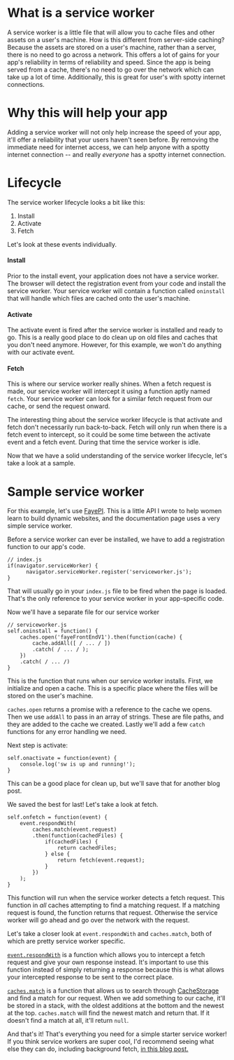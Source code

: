 # What is a service worker

A service worker is a little file that will allow you to cache files and other assets on a user's machine. How is this different from server-side caching? Because the assets are stored on a user's machine, rather than a server, there is no need to go across a network. This offers a lot of gains for your app's reliability in terms of reliability and speed. Since the app is being served from a cache, there's no need to go over the network which can take up a lot of time. Additionally, this is great for user's with spotty internet connections.

# Why this will help your app

Adding a service worker will not only help increase the speed of your app, it'll offer a reliability that your users haven't seen before. By removing the immediate need for internet access, we can help anyone with a spotty internet connection -- and really _everyone_ has a spotty internet connection.

# Lifecycle

The service worker lifecycle looks a bit like this:

  1. Install
  2. Activate
  3. Fetch

Let's look at these events individually.

#### Install

Prior to the install event, your application does not have a service worker. The browser will detect the registration event from your code and install the service worker. Your service worker will contain a function called `oninstall` that will handle which files are cached onto the user's machine.

#### Activate

The activate event is fired after the service worker is installed and ready to go. This is a really good place to do clean up on old files and caches that you don't need anymore. However, for this example, we won't do anything with our activate event.

#### Fetch

This is where our service worker really shines. When a fetch request is made, our service worker will intercept it using a function aptly named `fetch`. Your service worker can look for a similar fetch request from our cache, or send the request onward.

The interesting thing about the service worker lifecycle is that activate and fetch don't necessarily run back-to-back. Fetch will only run when there is a fetch event to intercept, so it could be some time between the activate event and a fetch event. During that time the service worker is idle.

Now that we have a solid understanding of the service worker lifecycle, let's take a look at a sample.

# Sample service worker

For this example, let's use [FayePI](link). This is a little API I wrote to help women learn to build dynamic websites, and the documentation page uses a very simple service worker.

Before a service worker can ever be installed, we have to add a registration function to our app's code.

```
// index.js
if(navigator.serviceWorker) {
      navigator.serviceWorker.register('serviceworker.js');
}
```

That will usually go in your `index.js` file to be fired when the page is loaded. That's the only reference to your service worker in your app-specific code.

Now we'll have a separate file for our service worker

```
// serviceworker.js
self.oninstall = function() {
    caches.open('fayeFrontEndV1').then(function(cache) {
        cache.addAll([ / ... / ])
        .catch( / ... / );
    })
    .catch( / ... /)
}
```

This is the function that runs when our service worker installs. First, we initialize and open a cache. This is a specific place where the files will be stored on the user's machine.

`caches.open` returns a promise with a reference to the cache we opens. Then we use `addAll` to pass in an array of strings. These are file paths, and they are added to the cache we created. Lastly we'll add a few `catch` functions for any error handling we need.

Next step is activate:

```
self.onactivate = function(event) {
    console.log('sw is up and running!');
}
```

This can be a good place for clean up, but we'll save that for another blog post.

We saved the best for last! Let's take a look at fetch.

```
self.onfetch = function(event) {
    event.respondWith(
        caches.match(event.request)
        .then(function(cachedFiles) {
            if(cachedFiles) {
                return cachedFiles;
            } else {
                return fetch(event.request);
            }
        })
    );
}
```

This function will run when the service worker detects a fetch request. This function in _all_ caches attempting to find a matching request. If a matching request is found, the function returns that request. Otherwise the service worker will go ahead and go over the network with the request.

Let's take a closer look at `event.respondWith` and `caches.match`, both of which are pretty service worker specific.

[`event.respondWith`](https://developer.mozilla.org/en-US/docs/Web/API/FetchEvent/respondWith) is a function which allows you to intercept a fetch request and give your own response instead. It's important to use this function instead of simply returning a response because this is what allows your intercepted response to be sent to the correct place.

[`caches.match`](https://developer.mozilla.org/en-US/docs/Web/API/Cache/match) is a function that allows us to search through [CacheStorage](link) and find a match for our request. When we add something to our cache, it'll be stored in a stack, with the oldest additions at the bottom and the newest at the top. `caches.match` will find the newest match and return that. If it doesn't find a match at all, it'll return `null`.

And that's it! That's everything you need for a simple starter service worker! If you think service workers are super cool, I'd recommend seeing what else they can do, including background fetch, [in this blog post.](link)
